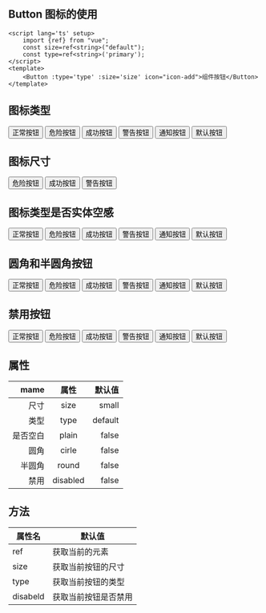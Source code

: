 ## Button 图标的使用

```vue
<script lang='ts' setup>
    import {ref} from "vue";
    const size=ref<string>("default");
    const type=ref<string>('primary');
</script>
<template> 
    <Button :type='type' :size='size' icon="icon-add">组件按钮</Button>
</template>
```
## 图标类型
<Button type='primary' icon='icon-add' size='default'>正常按钮</Button>
<Button type='danger' size='default'  loading  >危险按钮</Button>
<Button type='success' size='default' icon="icon-bottom">成功按钮</Button>
<Button type='warning' size='default' icon="icon-bad">警告按钮</Button>
<Button type='info' size='default' icon="icon-comment">通知按钮</Button>
<el-row>
    <Button type='default' size='default' icon="icon-direction-up">默认按钮</Button>
</el-row>


## 图标尺寸
<Button type='danger' size='small'>危险按钮</Button>
<Button type='success' size='default'>成功按钮</Button>
<Button type='warning' size='large'>警告按钮</Button>

## 图标类型是否实体空感
<Button type='primary' size='default' plain>正常按钮</Button>
<Button type='danger' plain size='default'>危险按钮</Button>
<Button type='success' plain size='default'>成功按钮</Button>
<Button type='warning' plain size='default'>警告按钮</Button>
<Button type='info' plain size='default'>通知按钮</Button>
<Button type='default' plain size='default'>默认按钮</Button>


## 圆角和半圆角按钮
<Button type='primary' size='default' round plain>正常按钮</Button>
<Button type='danger' plain size='default' round>危险按钮</Button>
<Button type='success' plain size='default' round>成功按钮</Button>
<Button type='warning' plain size='default' cirle>警告按钮</Button>
<Button type='info' plain size='default' cirle>通知按钮</Button>
<Button type='default' plain size='default' cirle>默认按钮</Button>    

## 禁用按钮
<Button type='primary' size='default'  :disabled='true'>正常按钮</Button>
<Button type='danger' plain size='default' :disabled='true'>危险按钮</Button>
<Button type='success' plain size='default' :disabled='true'>成功按钮</Button>
<Button type='warning' plain size='default' :disabled='true'>警告按钮</Button>
<Button type='info' plain size='default' :disabled='true'>通知按钮</Button>
<Button type='default' plain size='default' :disabled='true'>默认按钮</Button>    

## 属性
| mame        | 属性           |默认值  |
| ------------:|:-------------:| -----:|
| 尺寸 | size | small|
| 类型 | type     | default |
| 是否空白 | plain |false |
| 圆角   | cirle  | false|
| 半圆角 | round |false|
|禁用 |disabled| false|


## 方法 

| 属性名    |默认值  |
| ------------| -----|
|ref| 获取当前的元素|
|size| 获取当前按钮的尺寸|
|type| 获取当前按钮的类型|
|disabeld| 获取当前按钮是否禁用|



 